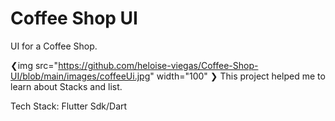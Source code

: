 
# Coffee Shop UI

UI for a Coffee Shop.

❮img src="https://github.com/heloise-viegas/Coffee-Shop-UI/blob/main/images/coffeeUi.jpg" width="100" ❯
This project helped me to learn about Stacks and list.

Tech Stack:
Flutter Sdk/Dart
